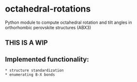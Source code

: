 # octahedral-rotations
Python module to compute octahedral rotation and tilt angles in orthorhombic perovskite structures (ABX3)

## THIS IS A WIP

## Implemented functionality:
    * structure standardization
    * enumerating B-X bonds
